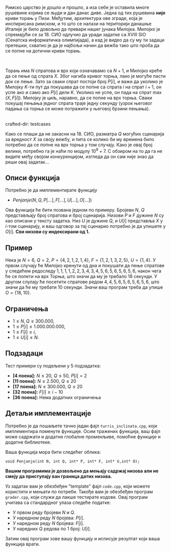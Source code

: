 ﻿

Римско царство је дошло и прошло, а иза себе је оставила многе рушевине којима се људи и дан данас диве. Једна од тих рушевина **није** криви торањ у Пизи.  Међутим, архитектура ове зграде, која је инспирисана римском, и то што се налази на територији данашње Италије је било довољно да превари нашег јунака Милојка. Милојко је спремајући се за 18. СИО одлучио да уради задатке са XVIII SIO (Сенатска информатичка олимпијада), а кад је видео да су му ти задаци претешки, схватио је да је најбољи начин да вежба тако што проба да се попне на дотични криви торањ.

<br>

Торањ има $N$ спратова и врх који означавамо са $N+1$, и Милојко креће да се пење од спрата $X$. Због нагиба кривог торња,  лако је могуће пасти док се пење. Зато за сваки спрат постоји број $P[i]$, и важи да уколико је Милојку $K$-ти пут да покушава да се попне са спрата $i$ на спрат $i+1$, он успе ако и само ако $P[i]$ дели $K$. Уколико не успе, он пада на спрат $\max(X,F[i])$. Милојку је циљ, наравно, да се попне на врх торња. Сваки покушај пењања једног спрата траје једну секунду (узрок његовог падања са торња се може потражити у његовој брзини пењања).

<br>
crafted-dir: testcases

Како се плаши да не закасни на 18. СИО, разматра $Q$ могућих сценарија за вредност $X$ за своју вежбу, и пита се колико би му времена било потребно да се попне на врх торња у том случају. Како је овај број велики, потребно га је наћи по модулу $10^9+7$. С обзиром на то да га не видите међу својом конкуренцијом, изгледа да он сам није знао да реши овај задатак... 

## Описи функција

Потребно је да имплементирате функцију

-   $Penjanje(N, Q, P[\ldots],F[\ldots],U[\ldots],O[\ldots])$

Ова функција ће бити позвана једном по примеру. Бројеви $N$, $Q$ представљају број спратова и број сценарија. Низови $P$ и $F$ дужине $N$ су као описани у тексту задатка. Низ $U$ је дужине $Q$, и $U[i]$ представља $X$ у $i$-том сценарију, и ваш одговор за тај сценариo потребно је да упишете у $O[i]$.
   **Сви низови су индексирани од 1.**

## Пример

Нека је $N=6$, $Q=2$,  $P=\{4,2,1,2,1,4\}$, $F=\{1,2,1,3,2,5\}$, $U=\{1,4\}$. У првом случају ће Милојко кренути од дна и покушати да пење спратове у следећем редоследу $1,1,1,1,2,2,3,4,3,4,5,6,5,6,5,6,5,6,$ након чега ће се попети на врх Торња, што значи да му је требало $18$ секунди. У другом слулају ће посетити спратове редом $4,4,5,6,5,6,5,6,5,6,$ што значи да ће му требати $10$ секунди. Значи ваш програм треба да упише $O=\{18,10\}$.
## Ограничења

-   $1 \leq N,Q \leq 300.000$,
-   $1 \leq P[i] \leq 1.000.000.000$,
-   $1 \leq F[i] \leq i$,
-   $1 \leq U[i] \leq N$.

## Подзадаци

Тест примери су подељени у $5$ подзадатка:

-   **[4 поена]:** $N\le20$, $Q\le 50$, $P[i]=2$
-   **[11 поена]:** $N\le2.500$, $Q\le 20$
-   **[17 поена]:** $N\le300.000$, $Q\le 20$
-   **[32 поена]:** $F[i]\ge i-10$
-   **[36 поена]:** Нема додатних ограничења

## Детаљи имплементације

Потребно је да пошаљете тачно један фајл `turris_inclinata.cpp`, који имплементира поменуте функције. Осим тражених функција, ваш фајл може садржати и додатне глобалне променљиве, помоћне функције и додатне библиотеке.

Ваша функција мора бити следећег облика:

`void Penjanje(int N, int Q, int* P, int* F, int* U,int* O);`

**Вашим програмима је дозвољено да мењају садржај низова али не смеју да приступају ван граница датих низова.**

Уз задатак вам је обезбеђен "template" фајл `code.cpp`, који можете користити и мењати по потреби. Такође вам је обезбеђен програм `grader.cpp`, који служи да лакше тестирате кодове. Овај програм учитава са стандардног улаза следеће податке:

-   У првом реду бројеви $N$ и $Q$.
-   У наредном реду $N$ бројева: $P[i]$.
-   У наредном реду $N$ бројева: $F[i]$.
-   У наредних $Q$ редова по $1$ број: $U[i]$.

Затим овај програм зове вашу функцију и исписује резултат који ваша функција врати.
